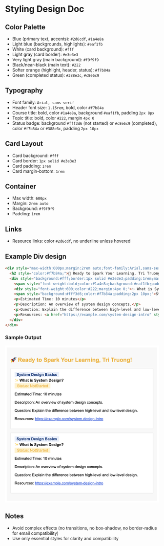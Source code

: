 # Styling Design Doc

## Color Palette
- Blue (primary text, accents): `#2d6cdf`, `#1a4e8a`
- Light blue (backgrounds, highlights): `#eaf1fb`
- White (card background): `#fff`
- Light gray (card border): `#e3e3e3`
- Very light gray (main background): `#f9f9f9`
- Black/near-black (main text): `#222`
- Softer orange (highlight, header, status): `#f7b84a`
- Green (completed status): `#388e3c`, `#c8e6c9`

## Typography
- Font family: `Arial, sans-serif`
- Header font size: `1.15rem`, bold, color `#f7b84a`
- Course title: bold, color `#1a4e8a`, background `#eaf1fb`, padding `2px 8px`
- Topic title: bold, color `#222`, margin `4px 0`
- Status badge: background `#fff3d6` (not started) or `#c8e6c9` (completed), color `#f7b84a` or `#388e3c`, padding `2px 10px`

## Card Layout
- Card background: `#fff`
- Card border: `1px solid #e3e3e3`
- Card padding: `1rem`
- Card margin-bottom: `1rem`

## Container
- Max width: `600px`
- Margin: `2rem auto`
- Background: `#f9f9f9`
- Padding: `1rem`

## Links
- Resource links: color `#2d6cdf`, no underline unless hovered

## Example Div design
```html
<div style="max-width:600px;margin:2rem auto;font-family:Arial,sans-serif;background:#f9f9f9;padding:1rem;color:#222;">
  <h2 style="color:#f7b84a;">🚀 Ready to Spark Your Learning, Tri Truong!</h2>
  <div style="background:#fff;border:1px solid #e3e3e3;padding:1rem;margin-bottom:1rem;">
    <span style="font-weight:bold;color:#1a4e8a;background:#eaf1fb;padding:2px 8px;">System Design Basics</span>
    <div style="font-weight:600;color:#222;margin:4px 0;">✨ What is System Design?</div>
    <span style="background:#fff3d6;color:#f7b84a;padding:2px 10px;">Status: NotStarted</span>
    <p>Estimated Time: 10 minutes</p>
    <p>Description: An overview of system design concepts.</p>
    <p>Question: Explain the difference between high-level and low-level design.</p>
    <p>Resources: <a href="https://example.com/system-design-intro" style="color:#2d6cdf;">https://example.com/system-design-intro</a></p>
  </div>
</div>
```

### Sample Output
![Sample Email/Card Design](image.png)

## Notes
- Avoid complex effects (no transitions, no box-shadow, no border-radius for email compatibility)
- Use only essential styles for clarity and compatibility